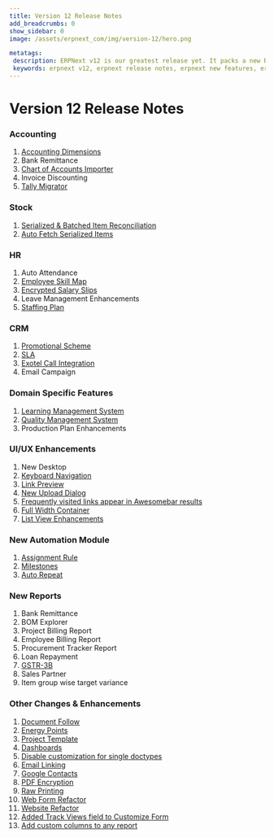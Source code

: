 ```yaml
---
title: Version 12 Release Notes
add_breadcrumbs: 0
show_sidebar: 0
image: /assets/erpnext_com/img/version-12/hero.png

metatags:
 description: ERPNext v12 is our greatest release yet. It packs a new Refreshed UI, Dashboards and over 100 new features and enhancements.
 keywords: erpnext v12, erpnext release notes, erpnext new features, erp, open source erp, free erp
---
```


# Version 12 Release Notes

### Accounting
1. [Accounting Dimensions](/docs/user/manual/en/accounts/accounting-dimensions)
1. Bank Remittance
1. [Chart of Accounts Importer](/docs/user/manual/en/setting-up/chart-of-accounts-importer)
1. Invoice Discounting
1. [Tally Migrator](https://github.com/frappe/erpnext/pull/17405)

### Stock
1. [Serialized & Batched Item Reconciliation](/docs/user/manual/en/setting-up/stock-reconciliation#12-for-serialized-items)
1. [Auto Fetch Serialized Items](/version-12/release-notes/features#new-upload-dialog)

### HR
1. Auto Attendance
1. [Employee Skill Map](/docs/user/manual/en/human-resources/employee_skill_map)
1. [Encrypted Salary Slips](/docs/user/manual/en/human-resources/hr-settings#24-encrypt-salary-slips-in-emails)
1. Leave Management Enhancements
1. [Staffing Plan](/docs/user/manual/en/human-resources/staffing-plan)

### CRM
1. [Promotional Scheme](/docs/user/manual/en/accounts/promotional-schemes)
1. [SLA](/docs/user/manual/en/support/service-level-agreement)
1. [Exotel Call Integration](/docs/user/manual/en/erpnext_integration/exotel_integration)
1. Email Campaign

### Domain Specific Features
1. [Learning Management System](/docs/user/manual/en/education/setting-up-lms)
1. [Quality Management System](/docs/user/manual/en/quality-management)
1. Production Plan Enhancements

### UI/UX Enhancements
1. New Desktop
1. [Keyboard Navigation](/docs/user/manual/en/using-erpnext/articles/keyboard-shortcuts)
1. [Link Preview](/version-12/release-notes/features#link-preview)
1. [New Upload Dialog](/version-12/release-notes/features#new-upload-dialog)
1. [Frequently visited links appear in Awesomebar results](/version-12/release-notes/features#frequently-visited-links-appear-in-awesomebar-results)
1. [Full Width Container]((/version-12/release-notes/features#full-width-container))
1. [List View Enhancements](/version-12/release-notes/features#list-view-enhancements)

### New Automation Module
1. [Assignment Rule](/docs/user/manual/en/setting-up/automation/assignment-rule)
1. [Milestones](/docs/user/manual/en/setting-up/automation/milestone-tracker)
1. [Auto Repeat](/docs/user/manual/en/setting-up/automation/auto-repeat)

### New Reports
1. Bank Remittance
1. BOM Explorer
1. Project Billing Report
1. Employee Billing Report
1. Procurement Tracker Report
1. Loan Repayment
1. [GSTR-3B](/docs/user/manual/en/regional/india/gst-3b-report)
1. Sales Partner
1. Item group wise target variance

### Other Changes & Enhancements
1. [Document Follow](/docs/user/manual/en/setting-up/email/document-follow)
1. [Energy Points](/docs/user/manual/en/setting-up/energy-point-system)
1. [Project Template](/docs/user/manual/en/projects/project-template)
1. [Dashboards](/docs/user/manual/en/customize-erpnext/dashboard)
1. [Disable customization for single doctypes](/version-12/release-notes/features#disable-customization-for-single-doctypes)
1. [Email Linking](/docs/user/manual/en/setting-up/email/linking-emails-to-document)
1. [Google Contacts](/docs/user/manual/en/erpnext_integration/google_contacts)
1. [PDF Encryption](/version-12/release-notes/features#pdf-encryption)
1. [Raw Printing](/docs/user/manual/en/setting-up/print/raw-printing)
1. [Web Form Refactor](/version-12/release-notes/features#web-form-refactor)
1. [Website Refactor](/docs/user/manual/en/website)
1. [Added Track Views field to Customize Form](/version-12/release-notes/features#added-track-views-field-to-customize-form)
1. [Add custom columns to any report](/version-12/release-notes/features#add-custom-columns-to-any-report)

<!-- no-sitemap -->